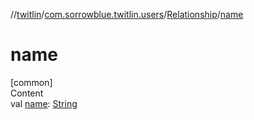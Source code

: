 //[twitlin](../../index.md)/[com.sorrowblue.twitlin.users](../index.md)/[Relationship](index.md)/[name](name.md)



# name  
[common]  
Content  
val [name](name.md): [String](https://kotlinlang.org/api/latest/jvm/stdlib/kotlin/-string/index.html)  



